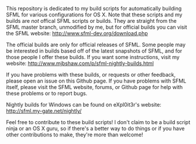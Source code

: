 This repository is dedicated to my build scripts for automatically building SFML for various configurations for OS X. Note that these scripts and my builds are *not* offical SFML scripts or builds. They are straight from the SFML master branch, unmodified by me, but for official builds you can visit the SFML website: http://www.sfml-dev.org/download.php

The official builds are only for official releases of SFML. Some people may be interested in builds based off of the latest snapshots of SFML, and for those people I offer these builds. If you want some instructions, visit my website: http://www.mjbshaw.com/p/sfml-nightly-builds.html

If you have problems with these builds, or requests or other feedback, please open an issue on this Github page. If you have problems with SFML itself, please visit the SFML website, forums, or Github page for help with these problems or to report bugs.

Nightly builds for Windows can be found on eXpl0it3r's website: http://sfml.my-gate.net/nightly/

Feel free to contribute to these build scripts! I don't claim to be a build script ninja or an OS X guru, so if there's a better way to do things or if you have other contributions to make, they're more than welcome!
